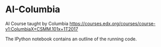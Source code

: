 # AI-Columbia
AI Course taught by Columbia https://courses.edx.org/courses/course-v1:ColumbiaX+CSMM.101x+1T2017

The IPython notebook contains an outline of the running code.
